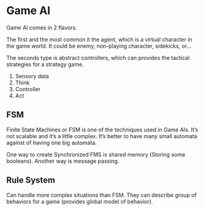 # Game AI

Game AI comes in 2 flavors.

The first and the most common it the agent, which is a virtual character in the game world. It could be enemy, non-playing character, sidekicks, or...

The seconds type is abstract controllers, which can provides the tactical strategies for a strategy game.

1. Sensory data
2. Think
3. Controller 
4. Act

## FSM

Finite State Machines or FSM is one of the techniques used in Game AIs. It’s not scalable and it’s a little complex. It’s better to have many small automata against of having one big automata.

One way to create Synchronized FMS is shared memory (Storing some booleans). Another way is message passing.

## Rule System

Can handle more complex situations than FSM. They can describe group of behaviors for a game (provides global model of behavior).
